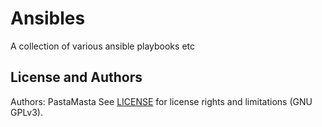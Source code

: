 Ansibles
====================================

A collection of various ansible playbooks etc

License and Authors
-------------------
Authors: PastaMasta
See [LICENSE](LICENSE.md) for license rights and limitations (GNU GPLv3).
